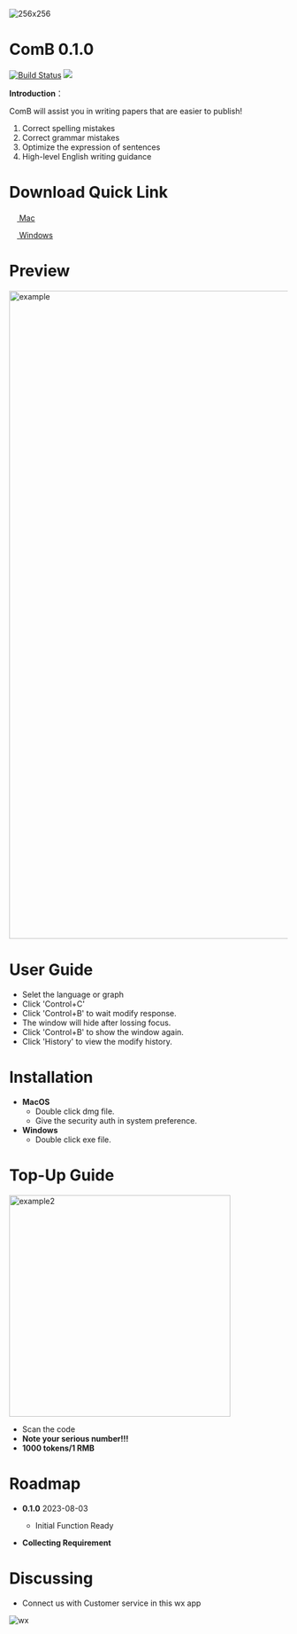 
![256x256](https://github.com/HellowGitWorld/Comb/assets/131934488/e2b98072-176f-4050-9da4-8f1a0f70ec00)

ComB 0.1.0
=========================
<p align="left">
    <a href='https://travis-ci.org/meolu/walle-web'><img src='https://travis-ci.org/meolu/walle-web.svg?branch=master' alt="Build Status"></a>  
    <a href='https://gitter.im/meolu/walle-web'><img src='https://badges.gitter.im/Join%20Chat.svg'></a>
</p>

**Introduction**：

ComB will assist you in writing papers that are easier to publish!
1. Correct spelling mistakes
2. Correct grammar mistakes
3. Optimize the expression of sentences
4. High-level English writing guidance

Download Quick Link
=========================
<a href='https://github.com/HellowGitWorld/ComB/raw/master/ComB-mac.dmg'><img style='width:14px;height:16px' src='https://img0.baidu.com/it/u=933892913,1881764038&fm=253&fmt=auto&app=138&f=JPEG?w=400&h=480'> Mac</a>


<a href='https://github.com/HellowGitWorld/ComB/raw/master/ComB-win.exe'><img style='width:14px;height:14px' src='https://img0.baidu.com/it/u=2639688202,3514030&fm=253&fmt=auto&app=138&f=PNG?w=500&h=500'> Windows </a>

Preview
=========================
<img width="1170" alt="example" src="https://github.com/HellowGitWorld/Comb/assets/131934488/69a9ee93-ca77-40d1-8bc0-812765e53d4e">

User Guide
=========================
- Selet the language or graph
- Click 'Control+C'
- Click 'Control+B' to wait modify response.
- The window will hide after lossing focus.
- Click 'Control+B' to show the window again.
- Click 'History' to view the modify history.

Installation
=========================
- **MacOS**
    - Double click dmg file.
    - Give the security auth in system preference. 
- **Windows**
    - Double click exe file.
  
Top-Up Guide
=========================

<img width="400" alt="example2" src="https://github.com/HellowGitWorld/ComB/assets/131934488/5d63c5f5-33ec-4458-a2f4-96580b932d95">

- Scan the code
- **Note your serious number!!!**
- **1000 tokens/1 RMB**


Roadmap
=========================
- **0.1.0**  2023-08-03
    - Initial Function Ready
 
- **Collecting Requirement**


Discussing
=========================
- Connect us with Customer service in this wx app

![wx](https://github.com/HellowGitWorld/ComB/assets/131934488/a5876a07-58d3-456a-8ac4-cf67e0dc4523)
